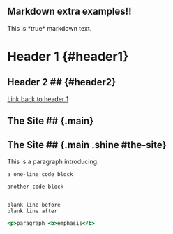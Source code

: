 ## Markdown extra examples!!

<div markdown="1">
This is *true* markdown text.
</div>

Header 1            {#header1}
========

## Header 2 ##      {#header2}

[Link back to header 1](#header1)

## The Site ##    {.main}

## The Site ##    {.main .shine #the-site}

This is a paragraph introducing:

~~~~~~~~~~~~~~~~~~~~~
a one-line code block
~~~~~~~~~~~~~~~~~~~~~

``````````````````
another code block
``````````````````

~~~

blank line before
blank line after

~~~

~~~~~~~~~~~~~~~~~~~~~~~~~~~~ .html
<p>paragraph <b>emphasis</b>
~~~~~~~~~~~~~~~~~~~~~~~~~~~~